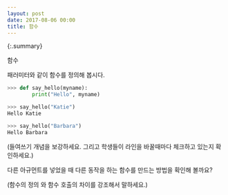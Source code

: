 ```yaml
---
layout: post
date: 2017-08-06 00:00
title: 함수 
---
```


{:.summary}

함수

패러미터와 같이 함수를 정의해 봅시다.

```python
>>> def say_hello(myname): 
        print("Hello", myname)

>>> say_hello("Katie")
Hello Katie

>>> say_hello("Barbara")
Hello Barbara
```



(들여쓰기 개념을 보강하세요. 그리고 학생들이 라인을 바꿀때마다 체크하고 있는지 확인하세요.)

다른 아규먼트를 넣었을 때 다른 동작을 하는 함수를 만드는 방법을 확인해 볼까요?

(함수의 정의 와 함수 호출의 차이를 강조해서 말하세요.)